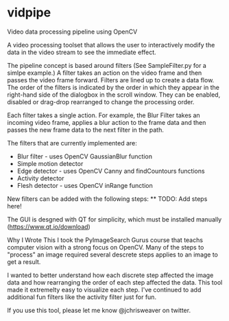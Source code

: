 # vidpipe
Video data processing pipeline using OpenCV

A video processing toolset that allows the user to interactively modify the data in the video stream to
see the immediate effect.

The pipeline concept is based around filters (See SampleFilter.py for a simlpe example.)  A filter takes 
an action on the video frame and then passes the video frame forward.  Filters are lined up to create a
data flow.  The order of the filters is indicated by the order in which they appear in the right-hand side
of the dialogbox in the scroll window.  They can be enabled, disabled or drag-drop rearranged to change
the processing order.

Each filter takes a single action.  For example, the Blur Filter takes an incoming video frame, applies a
blur action to the frame data and then passes the new frame data to the next filter in the path.

The filters that are currently implemented are:

* Blur filter - uses OpenCV GaussianBlur function
* Simple motion detector
* Edge detector - uses OpenCV Canny and findCountours functions
* Activity detector
* Flesh detector - uses OpenCV inRange function

New filters can be added with the following steps:
** TODO: Add steps here!

The GUI is desgned with QT for simplicity, which must be installed manually (https://www.qt.io/download)

Why I Wrote This
I took the PyImageSearch Gurus course that teachs computer vision with a strong focus on OpenCV.  Many of
the steps to "process" an image required several descrete steps applies to an image to get a result.

I wanted to better understand how each discrete step affected the image data and how rearranging the 
order of each step affected the data.  This tool made it extremelty easy to visualize each step.  I've
continued to add additional fun filters like the activity filter just for fun.

If you use this tool, please let me know @jchrisweaver on twitter.

